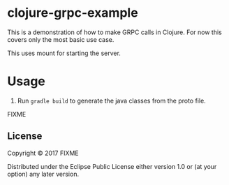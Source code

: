 # clojure-grpc-example

This is a demonstration of how to make GRPC calls in Clojure. For now
this covers only the most basic use case.

This uses mount for starting the server.

# Usage
 
1. Run `gradle build` to generate the java classes from the proto file.

FIXME

## License

Copyright © 2017 FIXME

Distributed under the Eclipse Public License either version 1.0 or (at
your option) any later version.
